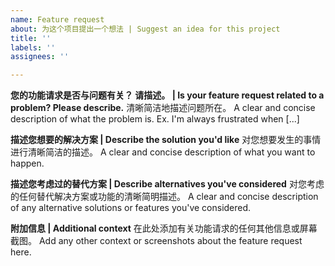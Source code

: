 ```yaml
---
name: Feature request
about: 为这个项目提出一个想法 | Suggest an idea for this project
title: ''
labels: ''
assignees: ''

---
```


**您的功能请求是否与问题有关？ 请描述。 | Is your feature request related to a problem? Please describe.**
清晰简洁地描述问题所在。
A clear and concise description of what the problem is. Ex. I'm always frustrated when [...]

**描述您想要的解决方案 | Describe the solution you'd like**
对您想要发生的事情进行清晰简洁的描述。
A clear and concise description of what you want to happen.

**描述您考虑过的替代方案 | Describe alternatives you've considered**
对您考虑的任何替代解决方案或功能的清晰简明描述。
A clear and concise description of any alternative solutions or features you've considered.

**附加信息 | Additional context**
在此处添加有关功能请求的任何其他信息或屏幕截图。
Add any other context or screenshots about the feature request here.
